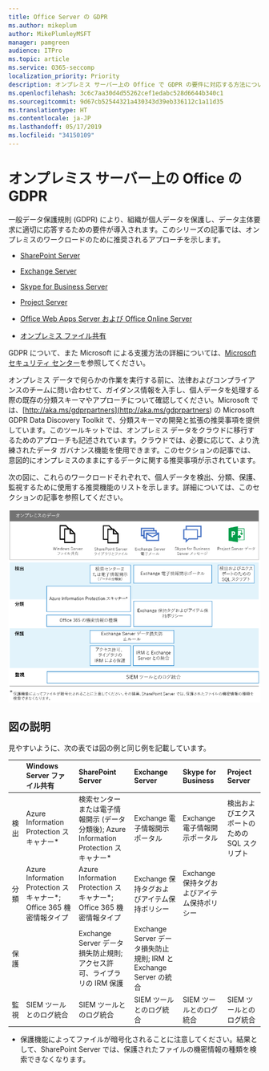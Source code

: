 ```yaml
---
title: Office Server の GDPR
ms.author: mikeplum
author: MikePlumleyMSFT
manager: pamgreen
audience: ITPro
ms.topic: article
ms.service: O365-seccomp
localization_priority: Priority
description: オンプレミス サーバー上の Office で GDPR の要件に対応する方法について説明します。
ms.openlocfilehash: 3c6c7aa30d4d55262cef1edabc528d6644b340c1
ms.sourcegitcommit: 9d67cb52544321a430343d39eb336112c1a11d35
ms.translationtype: HT
ms.contentlocale: ja-JP
ms.lasthandoff: 05/17/2019
ms.locfileid: "34150109"
---
```

# <a name="gdpr-for-office-on-premises-servers"></a>オンプレミス サーバー上の Office の GDPR

一般データ保護規則 (GDPR) により、組織が個人データを保護し、データ主体要求に適切に応答するための要件が導入されます。このシリーズの記事では、オンプレミスのワークロードのために推奨されるアプローチを示します。

-   [SharePoint Server](gdpr-for-sharepoint-server.md)

-   [Exchange Server](gdpr-for-exchange-server.md)

-   [Skype for Business Server](gdpr-for-skype-for-business-server.md)

-   [Project Server](gdpr-for-project-server.md)

-   [Office Web Apps Server および Office Online Server](gdpr-for-office-online-server.md)

-   [オンプレミス ファイル共有](gdpr-for-on-premises-file-shares.md)

GDPR について、また Microsoft による支援方法の詳細については、[Microsoft セキュリティ センター](https://www.microsoft.com/en-us/TrustCenter/Privacy/gdpr/default.aspx)を参照してください。

オンプレミス データで何らかの作業を実行する前に、法律およびコンプライアンスのチームに問い合わせて、ガイダンス情報を入手し、個人データを処理する際の既存の分類スキーマやアプローチについて確認してください。Microsoft では、[http://aka.ms/gdprpartners](<http://aka.ms/gdprpartners>) の Microsoft GDPR Data Discovery Toolkit で、分類スキーマの開発と拡張の推奨事項を提供しています。このツールキットでは、オンプレミス データをクラウドに移行するためのアプローチも記述されています。クラウドでは、必要に応じて、より洗練されたデータ ガバナンス機能を使用できます。このセクションの記事では、意図的にオンプレミスのままにするデータに関する推奨事項が示されています。

次の図に、これらのワークロードそれぞれで、個人データを検出、分類、保護、監視するために使用する推奨機能のリストを示します。詳細については、このセクションの記事を参照してください。

![](media/gdpr-for-office-servers-image1.png)

## <a name="illustration-description"></a>図の説明

見やすいように、次の表では図の例と同じ例を記載しています。

|             |Windows Server ファイル共有|SharePoint Server|Exchange Server|Skype for Business|Project Server|
|:------------|:-------------------------|:----------------|:--------------|:-----------------|:-------------|
|検出|Azure Information Protection スキャナー*|検索センターまたは電子情報開示 (データ分類後); Azure Information Protection スキャナー*|Exchange 電子情報開示ポータル|Exchange 電子情報開示ポータル|検出およびエクスポートのための SQL スクリプト|
|分類|Azure Information Protection スキャナー*; Office 365 機密情報タイプ|Azure Information Protection スキャナー*; Office 365 機密情報タイプ|Exchange 保持タグおよびアイテム保持ポリシー|Exchange 保持タグおよびアイテム保持ポリシー||
|保護||Exchange Server データ損失防止規則; アクセス許可、ライブラリの IRM 保護|Exchange Server データ損失防止規則; IRM と Exchange Server の統合|||
|監視|SIEM ツールとのログ統合|SIEM ツールとのログ統合|SIEM ツールとのログ統合|SIEM ツールとのログ統合|SIEM ツールとのログ統合|

* 保護機能によってファイルが暗号化されることに注意してください。結果として、SharePoint Server では、保護されたファイルの機密情報の種類を検索できなくなります。
